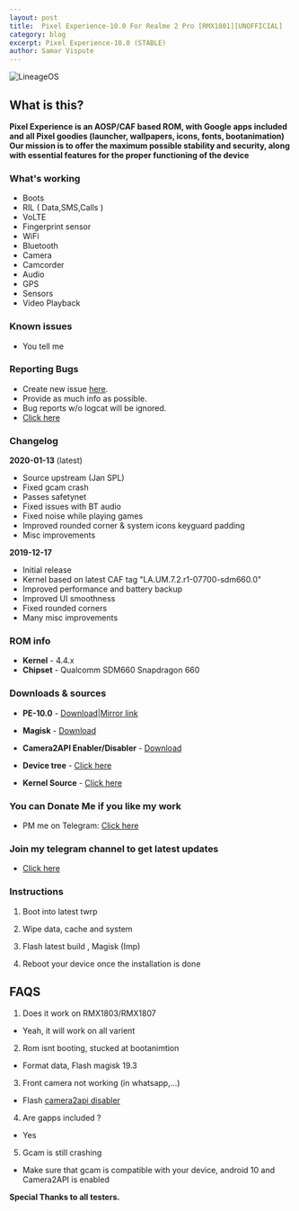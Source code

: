 ```yaml
---
layout: post
title:  Pixel Experience-10.0 For Realme 2 Pro [RMX1801][UNOFFICIAL]
category: blog
excerpt: Pixel Experience-10.0 (STABLE)
author: Samar Vispute
---
```


![LineageOS](https://img.xda-cdn.com/MOzKgPvLPaWB_b4AbFukRos8nB8=/https%3A%2F%2Fi.imgur.com%2FGtwTyCR.png)

## What is this?
**Pixel Experience is an AOSP/CAF based ROM, with Google apps included and all Pixel goodies (launcher, wallpapers, icons, fonts, bootanimation)
Our mission is to offer the maximum possible stability and security, along with essential features for the proper functioning of the device**

### What's working
* Boots
* RIL ( Data,SMS,Calls )
* VoLTE
* Fingerprint sensor
* WiFi
* Bluetooth
* Camera
* Camcorder
* Audio
* GPS
* Sensors
* Video Playback

### Known issues
* You tell me 

### Reporting Bugs
* Create new issue [here](https://github.com/SamarV-121/android_device_oppo_RMX1801/issues).
* Provide as much info as possible.
* Bug reports w/o logcat will be ignored.
* [Click here](https://github.com/nathanchance/Android-Tools/blob/master/Guides/Proper_Bug_Reporting.txt)

### Changelog
**2020-01-13** (latest)
* Source upstream (Jan SPL)
* Fixed gcam crash
* Passes safetynet
* Fixed issues with BT audio
* Fixed noise while playing games
* Improved rounded corner & system icons keyguard padding
* Misc improvements

**2019-12-17**
* Initial release
* Kernel based on latest CAF tag "LA.UM.7.2.r1-07700-sdm660.0"
* Improved performance and battery backup
* Improved UI smoothness
* Fixed rounded corners
* Many misc improvements

### ROM info
* **Kernel** - 4.4.x
* **Chipset** - Qualcomm SDM660 Snapdragon 660

### Downloads & sources
* **PE-10.0** - [Download](https://github.com/SamarV-121/releases/releases/download/PixelExperience_RMX1801-10.0-20200113-1114-UNOFFICIAL-1601/PixelExperience_RMX1801-10.0-20200113-1114-UNOFFICIAL.zip)|[Mirror link](https://www.androidfilehost.com/?fid=4349826312261699275)
* **Magisk** - [Download](https://github.com/topjohnwu/Magisk/releases/tag/v19.3)
* **Camera2API Enabler/Disabler** - [Download](https://t.me/SamarV121_P/36)

* **Device tree** -  [Click here](https://github.com/SamarV-121/android_device_oppo_RMX1801)
* **Kernel Source** - [Click here](https://github.com/SamarV-121/android_kernel_oppo_sdm660)

### You can Donate Me if you like my work
* PM me on Telegram: [Click here](https://web.telegram.org/#/im?p=@SamarV121)

### Join my telegram channel to get latest updates
* [Click here](https://t.me/SamarV121_P)

### Instructions
1) Boot into latest twrp

2) Wipe data, cache and system

3) Flash latest build , Magisk (Imp)

4) Reboot your device once the installation is done

## FAQS
1) Does it work on RMX1803/RMX1807 
- Yeah, it will work on all varient

2) Rom isnt booting, stucked at bootanimtion
- Format data, Flash magisk 19.3 

3) Front camera not working (in whatsapp,...)
- Flash [camera2api disabler](https://t.me/SamarV121_P/36)

4) Are gapps included ? 
- Yes

5) Gcam is still crashing 
- Make sure that gcam is compatible with your device, android 10 and Camera2API is enabled

**Special Thanks to all testers.**
